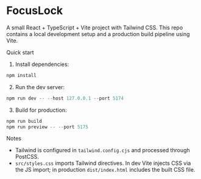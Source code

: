 # FocusLock

A small React + TypeScript + Vite project with Tailwind CSS. This repo contains a local development setup and a production build pipeline using Vite.

Quick start

1. Install dependencies:

```powershell
npm install
```

2. Run the dev server:

```powershell
npm run dev -- --host 127.0.0.1 --port 5174
```

3. Build for production:

```powershell
npm run build
npm run preview -- --port 5175
```

Notes

- Tailwind is configured in `tailwind.config.cjs` and processed through PostCSS.
- `src/styles.css` imports Tailwind directives. In dev Vite injects CSS via the JS import; in production `dist/index.html` includes the built CSS file.
